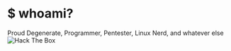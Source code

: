 # $ whoami?
Proud Degenerate, Programmer, Pentester, Linux Nerd, and whatever else 
<br />
<image src="https://www.hackthebox.com/badge/image/641801" alt="Hack The Box" style="max-width: 256px; display: inline">
